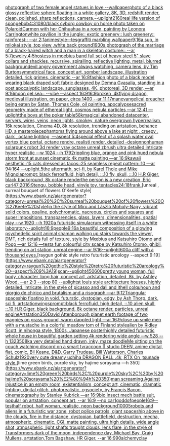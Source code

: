 [photograph of two female angel statues in love --wallpaper](https://www.ebank.nz/aiartgenerator?category=photograph%20of%20two%20female%20angel%20statues%20in%20love%20--wallpaper)[photo of a black glossy reflective sphere floating in a white gallery, 8K, 3D, redshift render, clean, polished, sharp reflections, camera,](https://www.ebank.nz/aiartgenerator?category=photo%20of%20a%20black%20glossy%20reflective%20sphere%20floating%20in%20a%20white%20gallery%2C%208K%2C%203D%2C%20redshift%20render%2C%20clean%2C%20polished%2C%20sharp%20reflections%2C%20camera%2C)[--uplight](https://www.ebank.nz/aiartgenerator?category=--uplight)[2160](https://www.ebank.nz/aiartgenerator?category=2160)[real life version of spongebob](https://www.ebank.nz/aiartgenerator?category=real%20life%20version%20of%20spongebob)[4:3](https://www.ebank.nz/aiartgenerator?category=4%3A3)[1080](https://www.ebank.nz/aiartgenerator?category=1080)[/black cyborg cowboy on horse photo taken on Polaroid](https://www.ebank.nz/aiartgenerator?category=/black%20cyborg%20cowboy%20on%20horse%20photo%20taken%20on%20Polaroid)[Carmen with her Chihuahua in a room, painting by Leonora Carrington](https://www.ebank.nz/aiartgenerator?category=Carmen%20with%20her%20Chihuahua%20in%20a%20room%2C%20painting%20by%20Leonora%20Carrington)[white pavilion in the jungle:: exotic greenery:: lush greenery:: rainforest:: --ar 2:1](https://www.ebank.nz/aiartgenerator?category=white%20pavilion%20in%20the%20jungle%3A%3A%20exotic%20greenery%3A%3A%20lush%20greenery%3A%3A%20rainforest%3A%3A%20--ar%202%3A1)[anime](https://www.ebank.nz/aiartgenerator?category=anime)[style](https://www.ebank.nz/aiartgenerator?category=style)[--tes](https://www.ebank.nz/aiartgenerator?category=--tes)[graffiti marbling wallpaper](https://www.ebank.nz/aiartgenerator?category=graffiti%20marbling%20wallpaper)[9:16](https://www.ebank.nz/aiartgenerator?category=9%3A16)[a sup, in milokai style ,top view ,white back ground](https://www.ebank.nz/aiartgenerator?category=a%20sup%2C%20in%20milokai%20style%20%2Ctop%20view%20%2Cwhite%20back%20ground)[1930s photograph of the marriage of a black-haired witch and a man in a skeleton costume:: --ar 5:7](https://www.ebank.nz/aiartgenerator?category=1930s%20photograph%20of%20the%20marriage%20of%20a%20black-haired%20witch%20and%20a%20man%20in%20a%20skeleton%20costume%3A%3A%20--ar%205%3A7)[jewelry,](https://www.ebank.nz/aiartgenerator?category=jewelry%2C)[4:5](https://www.ebank.nz/aiartgenerator?category=4%3A5)[hostess in moebius band full set of heavy steel 5" slave collars and shackles, recursive, spiralling, reflective lighting, metal, blurred background](https://www.ebank.nz/aiartgenerator?category=hostess%20in%20moebius%20band%20full%20set%20of%20heavy%20steel%205%22%20slave%20collars%20and%20shackles%2C%20recursive%2C%20spiralling%2C%20reflective%20lighting%2C%20metal%2C%20blurred%20background)[evil angry government always watching, camera lens, by Tim Burton](https://www.ebank.nz/aiartgenerator?category=evil%20angry%20government%20always%20watching%2C%20camera%20lens%2C%20by%20Tim%20Burton)[symmetrical face, concept art, somber landscape, illustration detailed, rick grimes, cinematic --ar 16:8](https://www.ebank.nz/aiartgenerator?category=symmetrical%20face%2C%20concept%20art%2C%20somber%20landscape%2C%20illustration%20detailed%2C%20rick%20grimes%2C%20cinematic%20--ar%2016%3A8)[fashion photo of a black model wearing black draped soft fabric designed by Demna Gvasalia, standing in a post apocalyptic landscape, sunglasses, 4K, photoreal, 3D render, —ar 9:16](https://www.ebank.nz/aiartgenerator?category=fashion%20photo%20of%20a%20black%20model%20wearing%20black%20draped%20soft%20fabric%20designed%20by%20Demna%20Gvasalia%2C%20standing%20in%20a%20post%20apocalyptic%20landscape%2C%20sunglasses%2C%204K%2C%20photoreal%2C%203D%20render%2C%20%E2%80%94ar%209%3A16)[moon gel sea:: --vibe --aspect 16:9](https://www.ebank.nz/aiartgenerator?category=moon%20gel%20sea%3A%3A%20--vibe%20--aspect%2016%3A9)[16:9](https://www.ebank.nz/aiartgenerator?category=16%3A9)[broken, 4k](https://www.ebank.nz/aiartgenerator?category=broken%2C%204k)[flying dragon, medieval illustration, on paper, circa 1400 --ar 11:17](https://www.ebank.nz/aiartgenerator?category=flying%20dragon%2C%20medieval%20illustration%2C%20on%20paper%2C%20circa%201400%20--ar%2011%3A17)[man](https://www.ebank.nz/aiartgenerator?category=man)[evangelical preacher being eaten by Satan, Thomas Cole, oil painting, apocalypse](https://www.ebank.nz/aiartgenerator?category=evangelical%20preacher%20being%20eaten%20by%20Satan%2C%20Thomas%20Cole%2C%20oil%20painting%2C%20apocalypse)[sacred geometry made of ethereal light, cosmos nebula particles —ar 12:41 —uplight](https://www.ebank.nz/aiartgenerator?category=sacred%20geometry%20made%20of%20ethereal%20light%2C%20cosmos%20nebula%20particles%20%E2%80%94ar%2012%3A41%20%E2%80%94uplight)[the boys at the poker table](https://www.ebank.nz/aiartgenerator?category=the%20boys%20at%20the%20poker%20table)[5](https://www.ebank.nz/aiartgenerator?category=5)[8k](https://www.ebank.nz/aiartgenerator?category=8k)[magical abandoned datacenter, servers, wires, veins, neon lights, smokey, nature overgrown,hyperrealism, 16k resolution, Cinema 4D, 8k resolution, trending on artstation, behance HD, a masterpiece](https://www.ebank.nz/aiartgenerator?category=magical%20abandoned%20datacenter%2C%20servers%2C%20wires%2C%20veins%2C%20neon%20lights%2C%20smokey%2C%20nature%20overgrown%2Chyperrealism%2C%2016k%20resolution%2C%20Cinema%204D%2C%208k%20resolution%2C%20trending%20on%20artstation%2C%20behance%20HD%2C%20a%20masterpiece)[phantoms flying around above a lake at night , creepy , dark , octane lighting, —aspect 5:4](https://www.ebank.nz/aiartgenerator?category=phantoms%20flying%20around%20above%20a%20lake%20at%20night%20%2C%20creepy%20%2C%20dark%20%2C%20octane%20lighting%2C%20%E2%80%94aspect%205%3A4)[special effect of a splash water oval vortex blue portal, octane rendre, realisti render, detailed -](https://www.ebank.nz/aiartgenerator?category=special%20effect%20of%20a%20splash%20water%20oval%20vortex%20blue%20portal%2C%20octane%20rendre%2C%20realisti%20render%2C%20detailed%20-)[design](https://www.ebank.nz/aiartgenerator?category=design)[nonhuman solarpunk robot 3d render vray octane unreal zbrush ultra detailed intricate hyper realistic --w 1024 --h 1792](https://www.ebank.nz/aiartgenerator?category=nonhuman%20solarpunk%20robot%203d%20render%20vray%20octane%20unreal%20zbrush%20ultra%20detailed%20intricate%20hyper%20realistic%20--w%201024%20--h%201792)[rippling blue, orange and pink hued nebula storm front at sunset cinematic 4k matte painting —ar 16:9](https://www.ebank.nz/aiartgenerator?category=rippling%20blue%2C%20orange%20and%20pink%20hued%20nebula%20storm%20front%20at%20sunset%20cinematic%204k%20matte%20painting%20%E2%80%94ar%2016%3A9)[kawaii aesthetic::15 cats dressed as tacos::25 seamless repeat pattern::10  —ar 94:164 —uplight](https://www.ebank.nz/aiartgenerator?category=kawaii%20aesthetic%3A%3A15%20cats%20dressed%20as%20tacos%3A%3A25%20seamless%20repeat%20pattern%3A%3A10%20%20%E2%80%94ar%2094%3A164%20%E2%80%94uplight)[.5](https://www.ebank.nz/aiartgenerator?category=.5)[the aftermath, sci-fi, by Karel Thole and Mike Mignola](https://www.ebank.nz/aiartgenerator?category=the%20aftermath%2C%20sci-fi%2C%20by%20Karel%20Thole%20and%20Mike%20Mignola)[prompt: black ferrosfluid, high detail, ::.10 fly, skull, ::.10 H.R Giger, black background, 8k octane render](https://www.ebank.nz/aiartgenerator?category=prompt%3A%20black%20ferrosfluid%2C%20high%20detail%2C%20%3A%3A.10%20fly%2C%20skull%2C%20%3A%3A.10%20H.R%20Giger%2C%20black%20background%2C%208k%20octane%20render)[the person is a new creation, Eric carl](https://www.ebank.nz/aiartgenerator?category=the%20person%20is%20a%20new%20creation%2C%20Eric%20carl)[47:20](https://www.ebank.nz/aiartgenerator?category=47%3A20)[16:9](https://www.ebank.nz/aiartgenerator?category=16%3A9)[tengu, bobble head, vinyle toy, tentacles](https://www.ebank.nz/aiartgenerator?category=tengu%2C%20bobble%20head%2C%20vinyle%20toy%2C%20tentacles)[24:18](https://www.ebank.nz/aiartgenerator?category=24%3A18)[frank.](https://www.ebank.nz/aiartgenerator?category=frank.)[unreal , surreal bouquet of flowers O'Keefe style](https://www.ebank.nz/aiartgenerator?category=unreal%20%2C%20surreal%20bouquet%20of%20flowers%20O%27Keefe%20style)[in the style of Miro and László Moholy-Nagy, vibrant solid colors, opaline, polychromatic, nacreous, circles and squares and super impositions, transparencies, glass, layers, dimensionalities, spatial play --w 1920 --h 1920](https://www.ebank.nz/aiartgenerator?category=in%20the%20style%20of%20Miro%20and%20L%C3%A1szl%C3%B3%20Moholy-Nagy%2C%20vibrant%20solid%20colors%2C%20opaline%2C%20polychromatic%2C%20nacreous%2C%20circles%20and%20squares%20and%20super%20impositions%2C%20transparencies%2C%20glass%2C%20layers%2C%20dimensionalities%2C%20spatial%20play%20--w%201920%20--h%201920)[a futuristic simulacrum witnessing itself in a white laboratory](https://www.ebank.nz/aiartgenerator?category=a%20futuristic%20simulacrum%20witnessing%20itself%20in%20a%20white%20laboratory)[--uplight](https://www.ebank.nz/aiartgenerator?category=--uplight)[16:9](https://www.ebank.nz/aiartgenerator?category=16%3A9)[people](https://www.ebank.nz/aiartgenerator?category=people)[9:16](https://www.ebank.nz/aiartgenerator?category=9%3A16)[a beautiful composition of a glowing psychedelic spirit animal shaman walking up stairs towards the viewer, DMT,  rich details full of texture, style by Mœbius and Katsuhiro Otomo and Pogo —ar 12:16 —test](https://www.ebank.nz/aiartgenerator?category=a%20beautiful%20composition%20of%20a%20glowing%20psychedelic%20spirit%20animal%20shaman%20walking%20up%20stairs%20towards%20the%20viewer%2C%20DMT%2C%20%20rich%20details%20full%20of%20texture%2C%20style%20by%20M%C5%93bius%20and%20Katsuhiro%20Otomo%20and%20Pogo%20%E2%80%94ar%2012%3A16%20%E2%80%94test)[a fun colourful city scape by Katsuhiro Otomo, ghibli, trending on art station, unreal engine --ar 9:16](https://www.ebank.nz/aiartgenerator?category=a%20fun%20colourful%20city%20scape%20by%20Katsuhiro%20Otomo%2C%20ghibli%2C%20trending%20on%20art%20station%2C%20unreal%20engine%20--ar%209%3A16)[--uplight](https://www.ebank.nz/aiartgenerator?category=--uplight)[600](https://www.ebank.nz/aiartgenerator?category=600)[a cliff with a thousand eyes.](https://www.ebank.nz/aiartgenerator?category=a%20cliff%20with%20a%20thousand%20eyes.)[raygun gothic style retro futuristic arcology --aspect 9:19](https://www.ebank.nz/aiartgenerator?category=raygun%20gothic%20style%20retro%20futuristic%20arcology%20--aspect%209%3A19)[scan](https://www.ebank.nz/aiartgenerator?category=scan)[--uplight](https://www.ebank.nz/aiartgenerator?category=--uplight)[450](https://www.ebank.nz/aiartgenerator?category=450)[600](https://www.ebank.nz/aiartgenerator?category=600)[pretty young woman, full body, character, long hair, concept art, artstation, detailed, 8k, by Ashley Wood. --ar 2:3 --stop 80 --uplight](https://www.ebank.nz/aiartgenerator?category=pretty%20young%20woman%2C%20full%20body%2C%20character%2C%20long%20hair%2C%20concept%20art%2C%20artstation%2C%20detailed%2C%208k%2C%20by%20Ashley%20Wood.%20--ar%202%3A3%20--stop%2080%20--uplight)[st louis style architecture houses, highly detailed, intricate, in the style of picasso and dali and ithell colquhoun and giorgio de chirico and brutalism and a risograph —ar 9:12](https://www.ebank.nz/aiartgenerator?category=st%20louis%20style%20architecture%20houses%2C%20highly%20detailed%2C%20intricate%2C%20in%20the%20style%20of%20picasso%20and%20dali%20and%20ithell%20colquhoun%20and%20giorgio%20de%20chirico%20and%20brutalism%20and%20a%20risograph%20%E2%80%94ar%209%3A12)[Triangular spaceship floating in void, futurstic, dystopian, edgy, by Ash Thorp, dark, sci fi, artstation](https://www.ebank.nz/aiartgenerator?category=Triangular%20spaceship%20floating%20in%20void%2C%20futurstic%2C%20dystopian%2C%20edgy%2C%20by%20Ash%20Thorp%2C%20dark%2C%20sci%20fi%2C%20artstation)[wings](https://www.ebank.nz/aiartgenerator?category=wings)[prompt:black ferrofluid, high detail, ::.10 alien skull, ::.10 H.R Giger, black background, 8k octane render, particles, unreal engine](https://www.ebank.nz/aiartgenerator?category=prompt%3Ablack%20ferrofluid%2C%20high%20detail%2C%20%3A%3A.10%20alien%20skull%2C%20%3A%3A.10%20H.R%20Giger%2C%20black%20background%2C%208k%20octane%20render%2C%20particles%2C%20unreal%20engine)[Artstation](https://www.ebank.nz/aiartgenerator?category=Artstation)[350](https://www.ebank.nz/aiartgenerator?category=350)[David Attenborough planet earth footage of two magpies on grass ground, warm dappled light —ar 16:9](https://www.ebank.nz/aiartgenerator?category=David%20Attenborough%20planet%20earth%20footage%20of%20two%20magpies%20on%20grass%20ground%2C%20warm%20dappled%20light%20%E2%80%94ar%2016%3A9)[close up smile men with a mustache in a colorful meadow tom of Finland style](https://www.ebank.nz/aiartgenerator?category=close%20up%20smile%20men%20with%20a%20mustache%20in%20a%20colorful%20meadow%20tom%20of%20Finland%20style)[alien by Ridley Scott, in nihonga style, 1800s, Japanese poster](https://www.ebank.nz/aiartgenerator?category=alien%20by%20Ridley%20Scott%2C%20in%20nihonga%20style%2C%201800s%2C%20Japanese%20poster)[highly detailed futuristic whole house in beautiful garden setting 4k rendering wide angle --w 528 --h 132](https://www.ebank.nz/aiartgenerator?category=highly%20detailed%20futuristic%20whole%20house%20in%20beautiful%20garden%20setting%204k%20rendering%20wide%20angle%20--w%20528%20--h%20132)[350](https://www.ebank.nz/aiartgenerator?category=350)[8k](https://www.ebank.nz/aiartgenerator?category=8k)[a very detailed hand drawn, inky, maze doodle](https://www.ebank.nz/aiartgenerator?category=a%20very%20detailed%20hand%20drawn%2C%20inky%2C%20maze%20doodle)[Me sitting on the couch watching discord on a smart tv](https://www.ebank.nz/aiartgenerator?category=Me%20sitting%20on%20the%20couch%20watching%20discord%20on%20a%20smart%20tv)[raccoon || studio DEEN, anime digital, flat, comic, Bil Keane, D&D, Garry Trudeau, Bill Watterson, Charles Schulz](https://www.ebank.nz/aiartgenerator?category=raccoon%20%7C%7C%20studio%20DEEN%2C%20anime%20digital%2C%20flat%2C%20comic%2C%20Bil%20Keane%2C%20D%26D%2C%20Garry%20Trudeau%2C%20Bill%20Watterson%2C%20Charles%20Schulz)[1920](https://www.ebank.nz/aiartgenerator?category=1920)[very cute dreamy uchiha DRAGON BALL .4k ,RTX On ,tsunade style.](https://www.ebank.nz/aiartgenerator?category=very%20cute%20dreamy%20uchiha%20DRAGON%20BALL%20.4k%20%2CRTX%20On%20%2Ctsunade%20style.)[lime green birds, purple sky, by hajime sorayama —h 350](https://www.ebank.nz/aiartgenerator?category=lime%20green%20birds%2C%20purple%20sky%2C%20by%20hajime%20sorayama%20%E2%80%94h%20350)[man screaming Against injustice in an empty room, existentialism, concept art, cinematic, dramatic lighting, digital glitch, photorealistic, cgsociety, by Francis Bacon, cinematography by Stanley Kubrick —ar 16:9](https://www.ebank.nz/aiartgenerator?category=man%20screaming%20Against%20injustice%20in%20an%20empty%20room%2C%20existentialism%2C%20concept%20art%2C%20cinematic%2C%20dramatic%20lighting%2C%20digital%20glitch%2C%20photorealistic%2C%20cgsociety%2C%20by%20Francis%20Bacon%2C%20cinematography%20by%20Stanley%20Kubrick%20%E2%80%94ar%2016%3A9)[bio insect mech battle suit, popular on artstation, concept art, --ar 16:9 --no car](https://www.ebank.nz/aiartgenerator?category=bio%20insect%20mech%20battle%20suit%2C%20popular%20on%20artstation%2C%20concept%20art%2C%20--ar%2016%3A9%20--no%20car)[1](https://www.ebank.nz/aiartgenerator?category=1)[god](https://www.ebank.nz/aiartgenerator?category=god)[dof](https://www.ebank.nz/aiartgenerator?category=dof)[people](https://www.ebank.nz/aiartgenerator?category=people)[16:9](https://www.ebank.nz/aiartgenerator?category=16%3A9)[--test](https://www.ebank.nz/aiartgenerator?category=--test)[half robot, half woman, realistic, neon background](https://www.ebank.nz/aiartgenerator?category=half%20robot%2C%20half%20woman%2C%20realistic%2C%20neon%20background)[1000](https://www.ebank.nz/aiartgenerator?category=1000)[5](https://www.ebank.nz/aiartgenerator?category=5)[robots and aliens in a futuristic war zone, robot police patrols, giant spaceship above in the clouds, fire in the distance, dystopian, battlefield, destruction, mecha, atmospheric, cinematic, CGI, matte painting, ultra high details, wide angle shot, atmospheric, light shafts trought clouds, lens flare, in the style of Transformers dark of the moon, independence day, Michael Bay, Craig Mullens, artstation,Tom Bagshaw, HR Giger, --ar 16:9](https://www.ebank.nz/aiartgenerator?category=robots%20and%20aliens%20in%20a%20futuristic%20war%20zone%2C%20robot%20police%20patrols%2C%20giant%20spaceship%20above%20in%20the%20clouds%2C%20fire%20in%20the%20distance%2C%20dystopian%2C%20battlefield%2C%20destruction%2C%20mecha%2C%20atmospheric%2C%20cinematic%2C%20CGI%2C%20matte%20painting%2C%20ultra%20high%20details%2C%20wide%20angle%20shot%2C%20atmospheric%2C%20light%20shafts%20trought%20clouds%2C%20lens%20flare%2C%20in%20the%20style%20of%20Transformers%20dark%20of%20the%20moon%2C%20independence%20day%2C%20Michael%20Bay%2C%20Craig%20Mullens%2C%20artstation%2CTom%20Bagshaw%2C%20HR%20Giger%2C%20--ar%2016%3A9)[90](https://www.ebank.nz/aiartgenerator?category=90)[alchemy](https://www.ebank.nz/aiartgenerator?category=alchemy)[clay](https://www.ebank.nz/aiartgenerator?category=clay)